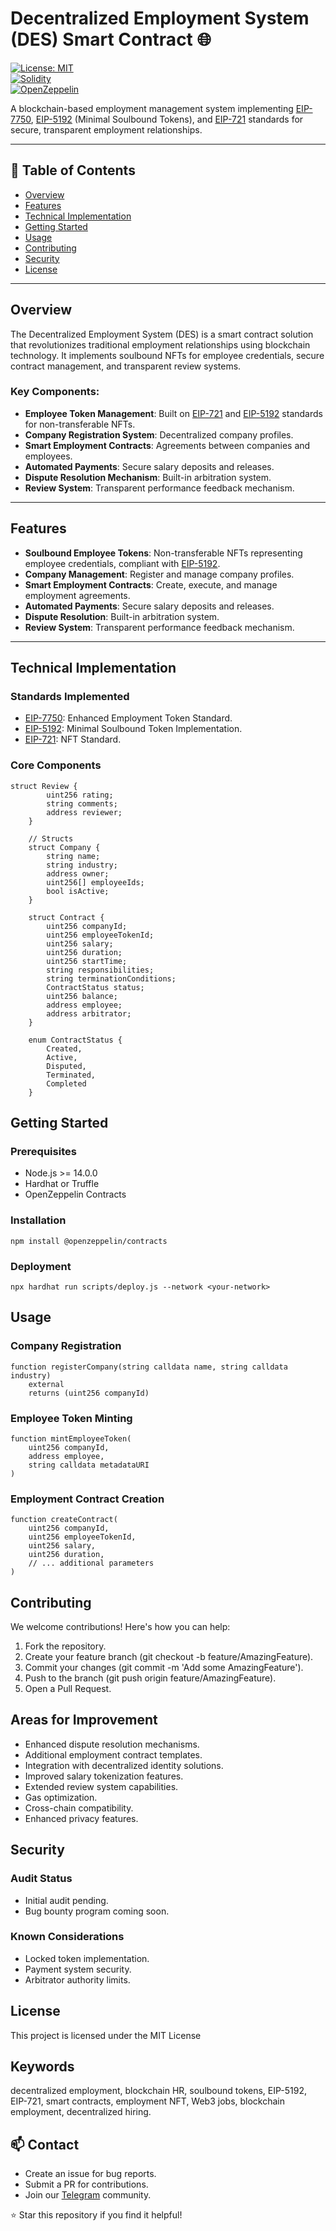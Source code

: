 # Decentralized Employment System (DES) Smart Contract 🌐

[![License: MIT](https://img.shields.io/badge/License-MIT-yellow.svg)](https://opensource.org/licenses/MIT)  
[![Solidity](https://img.shields.io/badge/Solidity-%5E0.8.0-blue)](https://soliditylang.org/)  
[![OpenZeppelin](https://img.shields.io/badge/OpenZeppelin-latest-brightgreen)](https://www.openzeppelin.com/)

A blockchain-based employment management system implementing [EIP-7750](https://eips.ethereum.org/EIPS/eip-7750), [EIP-5192](https://eips.ethereum.org/EIPS/eip-5192) (Minimal Soulbound Tokens), and [EIP-721](https://eips.ethereum.org/EIPS/eip-721) standards for secure, transparent employment relationships.

---

## 📑 Table of Contents

- [Overview](#overview)
- [Features](#features)
- [Technical Implementation](#technical-implementation)
- [Getting Started](#getting-started)
- [Usage](#usage)
- [Contributing](#contributing)
- [Security](#security)
- [License](#license)

---

## Overview

The Decentralized Employment System (DES) is a smart contract solution that revolutionizes traditional employment relationships using blockchain technology. It implements soulbound NFTs for employee credentials, secure contract management, and transparent review systems.

### Key Components:
- **Employee Token Management**: Built on [EIP-721](https://eips.ethereum.org/EIPS/eip-721) and [EIP-5192](https://eips.ethereum.org/EIPS/eip-5192) standards for non-transferable NFTs.
- **Company Registration System**: Decentralized company profiles.
- **Smart Employment Contracts**: Agreements between companies and employees.
- **Automated Payments**: Secure salary deposits and releases.
- **Dispute Resolution Mechanism**: Built-in arbitration system.
- **Review System**: Transparent performance feedback mechanism.

---

## Features

- **Soulbound Employee Tokens**: Non-transferable NFTs representing employee credentials, compliant with [EIP-5192](https://eips.ethereum.org/EIPS/eip-5192).
- **Company Management**: Register and manage company profiles.
- **Smart Employment Contracts**: Create, execute, and manage employment agreements.
- **Automated Payments**: Secure salary deposits and releases.
- **Dispute Resolution**: Built-in arbitration system.
- **Review System**: Transparent performance feedback mechanism.

---

## Technical Implementation

### Standards Implemented
- [EIP-7750](https://eips.ethereum.org/EIPS/eip-7750): Enhanced Employment Token Standard.
- [EIP-5192](https://eips.ethereum.org/EIPS/eip-5192): Minimal Soulbound Token Implementation.
- [EIP-721](https://eips.ethereum.org/EIPS/eip-721): NFT Standard.

### Core Components

```solidity
struct Review {
        uint256 rating;
        string comments;
        address reviewer;
    }

    // Structs
    struct Company {
        string name;
        string industry;
        address owner;
        uint256[] employeeIds;
        bool isActive;
    }

    struct Contract {
        uint256 companyId;
        uint256 employeeTokenId;
        uint256 salary;
        uint256 duration;
        uint256 startTime;
        string responsibilities;
        string terminationConditions;
        ContractStatus status;
        uint256 balance;
        address employee;
        address arbitrator;
    }

    enum ContractStatus {
        Created,
        Active,
        Disputed,
        Terminated,
        Completed
    }
```

## Getting Started
### Prerequisites
- Node.js >= 14.0.0
- Hardhat or Truffle
- OpenZeppelin Contracts

### Installation
```
npm install @openzeppelin/contracts
```
### Deployment
```
npx hardhat run scripts/deploy.js --network <your-network>
```
## Usage
### Company Registration

```
function registerCompany(string calldata name, string calldata industry)
    external
    returns (uint256 companyId)
```
### Employee Token Minting
```
function mintEmployeeToken(
    uint256 companyId,
    address employee,
    string calldata metadataURI
)
```
### Employment Contract Creation
```
function createContract(
    uint256 companyId,
    uint256 employeeTokenId,
    uint256 salary,
    uint256 duration,
    // ... additional parameters
)
```
## Contributing
We welcome contributions! Here's how you can help:

1. Fork the repository.
2. Create your feature branch (git checkout -b feature/AmazingFeature).
3. Commit your changes (git commit -m 'Add some AmazingFeature').
4. Push to the branch (git push origin feature/AmazingFeature).
5. Open a Pull Request.

## Areas for Improvement
- Enhanced dispute resolution mechanisms.
- Additional employment contract templates.
- Integration with decentralized identity solutions.
- Improved salary tokenization features.
- Extended review system capabilities.
- Gas optimization.
- Cross-chain compatibility.
- Enhanced privacy features.

## Security
### Audit Status
- Initial audit pending.
- Bug bounty program coming soon.
### Known Considerations
- Locked token implementation.
- Payment system security.
- Arbitrator authority limits.

## License
This project is licensed under the MIT License

## Keywords
decentralized employment, blockchain HR, soulbound tokens, EIP-5192, EIP-721, smart contracts, employment NFT, Web3 jobs, blockchain employment, decentralized hiring.

## 📫 Contact

- Create an issue for bug reports.
- Submit a PR for contributions.
- Join our [Telegram](https://t.me/sovereigntlabs) community.

⭐ Star this repository if you find it helpful!
